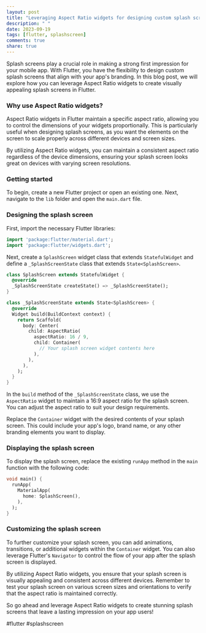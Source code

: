 ```yaml
---
layout: post
title: "Leveraging Aspect Ratio widgets for designing custom splash screens in Flutter"
description: " "
date: 2023-09-19
tags: [flutter, splashscreen]
comments: true
share: true
---
```


Splash screens play a crucial role in making a strong first impression for your mobile app. With Flutter, you have the flexibility to design custom splash screens that align with your app's branding. In this blog post, we will explore how you can leverage Aspect Ratio widgets to create visually appealing splash screens in Flutter.

### Why use Aspect Ratio widgets?

Aspect Ratio widgets in Flutter maintain a specific aspect ratio, allowing you to control the dimensions of your widgets proportionally. This is particularly useful when designing splash screens, as you want the elements on the screen to scale properly across different devices and screen sizes.

By utilizing Aspect Ratio widgets, you can maintain a consistent aspect ratio regardless of the device dimensions, ensuring your splash screen looks great on devices with varying screen resolutions.

### Getting started

To begin, create a new Flutter project or open an existing one. Next, navigate to the `lib` folder and open the `main.dart` file.

### Designing the splash screen

First, import the necessary Flutter libraries:

```dart
import 'package:flutter/material.dart';
import 'package:flutter/widgets.dart';
```

Next, create a `SplashScreen` widget class that extends `StatefulWidget` and define a `_SplashScreenState` class that extends `State<SplashScreen>`.

```dart
class SplashScreen extends StatefulWidget {
  @override
  _SplashScreenState createState() => _SplashScreenState();
}

class _SplashScreenState extends State<SplashScreen> {
  @override
  Widget build(BuildContext context) {
    return Scaffold(
      body: Center(
        child: AspectRatio(
          aspectRatio: 16 / 9,
          child: Container(
            // Your splash screen widget contents here
          ),
        ),
      ),
    );
  }
}
```

In the `build` method of the `_SplashScreenState` class, we use the `AspectRatio` widget to maintain a 16:9 aspect ratio for the splash screen. You can adjust the aspect ratio to suit your design requirements.

Replace the `Container` widget with the desired contents of your splash screen. This could include your app's logo, brand name, or any other branding elements you want to display.

### Displaying the splash screen

To display the splash screen, replace the existing `runApp` method in the `main` function with the following code:

```dart
void main() {
  runApp(
    MaterialApp(
      home: SplashScreen(),
    ),
  );
}
```

### Customizing the splash screen

To further customize your splash screen, you can add animations, transitions, or additional widgets within the `Container` widget. You can also leverage Flutter's `Navigator` to control the flow of your app after the splash screen is displayed.

By utilizing Aspect Ratio widgets, you ensure that your splash screen is visually appealing and consistent across different devices. Remember to test your splash screen on various screen sizes and orientations to verify that the aspect ratio is maintained correctly.

So go ahead and leverage Aspect Ratio widgets to create stunning splash screens that leave a lasting impression on your app users!

#flutter #splashscreen